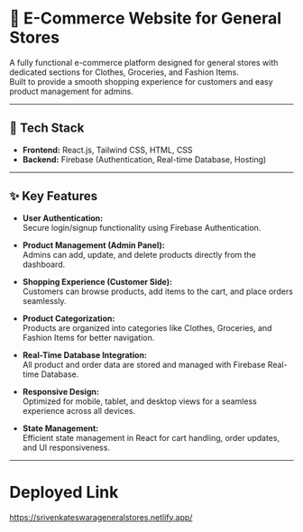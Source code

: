 # 🛒 E-Commerce Website for General Stores

A fully functional e-commerce platform designed for general stores with dedicated sections for Clothes, Groceries, and Fashion Items.  
Built to provide a smooth shopping experience for customers and easy product management for admins.

---

## 📌 Tech Stack

- **Frontend:** React.js, Tailwind CSS, HTML, CSS
- **Backend:** Firebase (Authentication, Real-time Database, Hosting)

---

## ✨ Key Features

- **User Authentication:**  
  Secure login/signup functionality using Firebase Authentication.

- **Product Management (Admin Panel):**  
  Admins can add, update, and delete products directly from the dashboard.

- **Shopping Experience (Customer Side):**  
  Customers can browse products, add items to the cart, and place orders seamlessly.

- **Product Categorization:**  
  Products are organized into categories like Clothes, Groceries, and Fashion Items for better navigation.

- **Real-Time Database Integration:**  
  All product and order data are stored and managed with Firebase Real-time Database.

- **Responsive Design:**  
  Optimized for mobile, tablet, and desktop views for a seamless experience across all devices.

- **State Management:**  
  Efficient state management in React for cart handling, order updates, and UI responsiveness.

---
# Deployed Link
https://srivenkateswarageneralstores.netlify.app/

 
